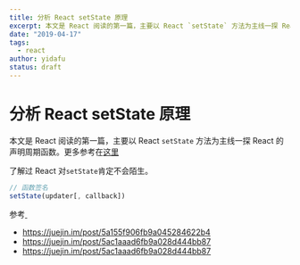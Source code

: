 ```yaml
---
title: 分析 React setState 原理 
excerpt: 本文是 React 阅读的第一篇，主要以 React `setState` 方法为主线一探 React 的声明周期函数。
date: "2019-04-17"
tags: 
  - react
author: yidafu
status: draft
---
```


# 分析 React setState 原理

本文是 React 阅读的第一篇，主要以 React `setState` 方法为主线一探 React 的声明周期函数。更多参考在[这里](#ref)

了解过 React 对`setState`肯定不会陌生。

```jsx
// 函数签名
setState(updater[, callback])
```


参考<a href="#ref">&nbsp;</a>
+ https://juejin.im/post/5a155f906fb9a045284622b4
+ https://juejin.im/post/5ac1aaad6fb9a028d444bb87
+ https://juejin.im/post/5ac1aaad6fb9a028d444bb87